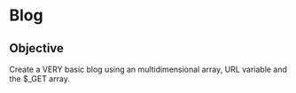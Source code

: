 # Blog

## Objective
Create a VERY basic blog using an multidimensional array, URL variable and the $_GET array. 
